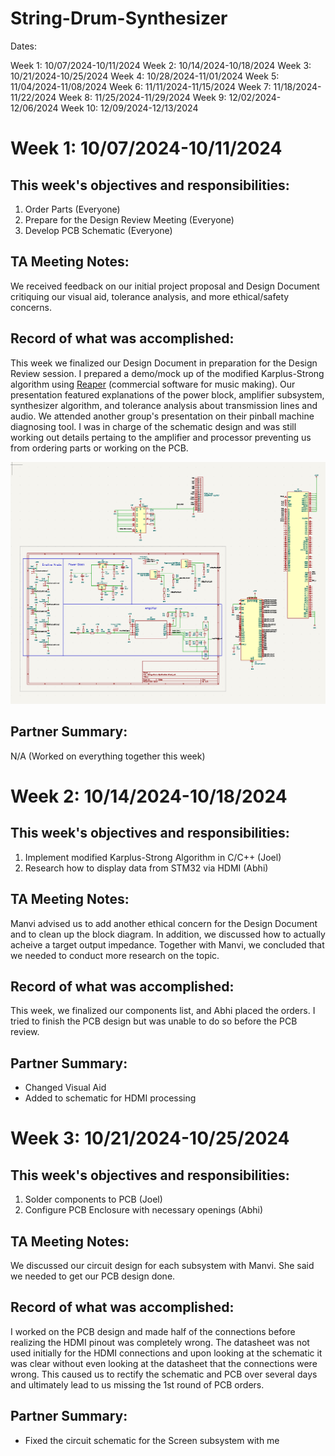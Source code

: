 # String-Drum-Synthesizer

Dates:

Week 1: 10/07/2024-10/11/2024
Week 2: 10/14/2024-10/18/2024
Week 3: 10/21/2024-10/25/2024
Week 4: 10/28/2024-11/01/2024
Week 5: 11/04/2024-11/08/2024
Week 6: 11/11/2024-11/15/2024
Week 7: 11/18/2024-11/22/2024
Week 8: 11/25/2024-11/29/2024
Week 9: 12/02/2024-12/06/2024
Week 10: 12/09/2024-12/13/2024

# Week 1: 10/07/2024-10/11/2024

## This week's objectives and responsibilities:

1. Order Parts (Everyone)
2. Prepare for the Design Review Meeting (Everyone)
3. Develop PCB Schematic (Everyone)

## TA Meeting Notes:

We received feedback on our initial project proposal and Design Document critiquing our visual aid, tolerance analysis, and more ethical/safety concerns.

## Record of what was accomplished:

This week we finalized our Design Document in preparation for the Design Review session. I prepared a demo/mock up of the modified Karplus-Strong algorithm using [Reaper](https://www.reaper.fm/) (commercial software for music making). Our presentation featured explanations of the power block, amplifier subsystem, synthesizer algorithm, and tolerance analysis about transmission lines and audio. We attended another group's presentation on their pinball machine diagnosing tool. I was in charge of the schematic design and was still working out details pertaing to the amplifier and processor preventing us from ordering parts or working on the PCB.

![Alt text](Images/Schematic.png)

## Partner Summary:

N/A (Worked on everything together this week)

# Week 2: 10/14/2024-10/18/2024

## This week's objectives and responsibilities:

1. Implement modified Karplus-Strong Algorithm in C/C++ (Joel)
2. Research how to display data from STM32 via HDMI (Abhi)

## TA Meeting Notes:

Manvi advised us to add another ethical concern for the Design Document and to clean up the block diagram. In addition, we discussed how to actually acheive a target output impedance. Together with Manvi, we concluded that we needed to conduct more research on the topic.

## Record of what was accomplished:

This week, we finalized our components list, and Abhi placed the orders. I tried to finish the PCB design but was unable to do so before the PCB review.

## Partner Summary:

- Changed Visual Aid
- Added to schematic for HDMI processing

# Week 3: 10/21/2024-10/25/2024

## This week's objectives and responsibilities:

1. Solder components to PCB (Joel)
2. Configure PCB Enclosure with necessary openings (Abhi)

## TA Meeting Notes:

We discussed our circuit design for each subsystem with Manvi. She said we needed to get our PCB design done.

## Record of what was accomplished:

I worked on the PCB design and made half of the connections before realizing the HDMI pinout was completely wrong. The datasheet was not used initially for the HDMI connections and upon looking at the schematic it was clear without even looking at the datasheet that the connections were wrong. This caused us to rectify the schematic and PCB over several days and ultimately lead to us missing the 1st round of PCB orders.

## Partner Summary:

- Fixed the circuit schematic for the Screen subsystem with me

